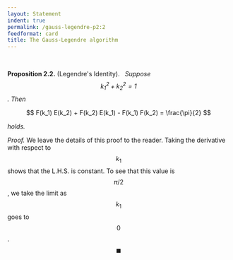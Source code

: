 ```yaml
---
layout: Statement
indent: true
permalink: /gauss-legendre-p2:2
feedformat: card
title: The Gauss-Legendre algorithm
---
```

<br>

**Proposition 2.2.** (Legendre's Identity). &nbsp; *Suppose $$ k_1^2 + k_2^2 = 1 $$. Then*

$$
	F(k_1) E(k_2) + F(k_2) E(k_1) - F(k_1) F(k_2) = \frac{\pi}{2}
$$

*holds.*
	
*Proof.* We leave the details of this proof to the reader. Taking the derivative with respect to $$ k_1 $$ shows that the L.H.S. is constant. To see that this value is $$ \pi/2 $$, we take the limit as $$ k_1 $$ goes to $$ 0 $$. $$ \blacksquare $$
